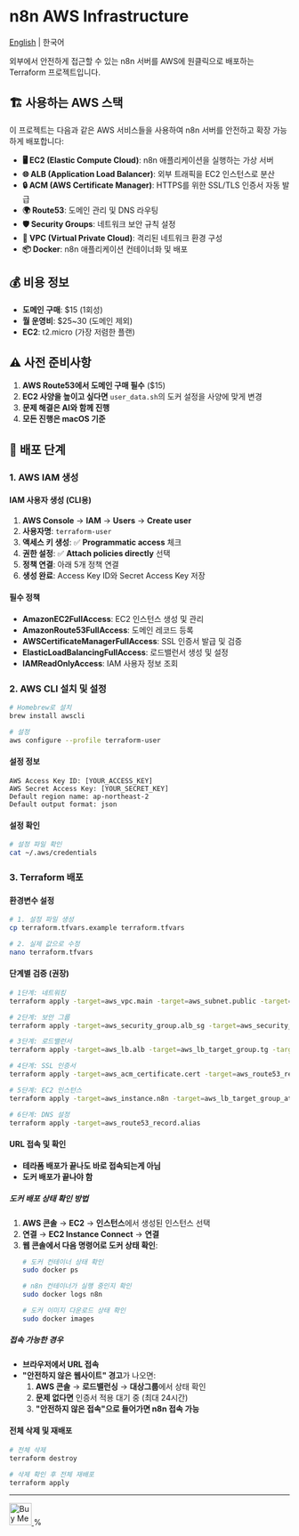 # n8n AWS Infrastructure

[English](README_EN.md) | 한국어

외부에서 안전하게 접근할 수 있는 n8n 서버를 AWS에 원클릭으로 배포하는 Terraform 프로젝트입니다.

## 🏗️ 사용하는 AWS 스택

이 프로젝트는 다음과 같은 AWS 서비스들을 사용하여 n8n 서버를 안전하고 확장 가능하게 배포합니다:

- **🖥️ EC2 (Elastic Compute Cloud)**: n8n 애플리케이션을 실행하는 가상 서버
- **🌐 ALB (Application Load Balancer)**: 외부 트래픽을 EC2 인스턴스로 분산
- **🔒 ACM (AWS Certificate Manager)**: HTTPS를 위한 SSL/TLS 인증서 자동 발급
- **🌍 Route53**: 도메인 관리 및 DNS 라우팅
- **🛡️ Security Groups**: 네트워크 보안 규칙 설정
- **🔧 VPC (Virtual Private Cloud)**: 격리된 네트워크 환경 구성
- **📦 Docker**: n8n 애플리케이션 컨테이너화 및 배포

## 💰 비용 정보
- **도메인 구매**: $15 (1회성)
- **월 운영비**: $25~30 (도메인 제외)
- **EC2**: t2.micro (가장 저렴한 플랜)

## ⚠️ 사전 준비사항
1. **AWS Route53에서 도메인 구매 필수** ($15)
2. **EC2 사양을 높이고 싶다면** `user_data.sh`의 도커 설정을 사양에 맞게 변경
3. **문제 해결은 AI와 함께 진행**
4. **모든 진행은 macOS 기준**

## 🚀 배포 단계

### 1. AWS IAM 생성

#### IAM 사용자 생성 (CLI용)
1. **AWS Console** → **IAM** → **Users** → **Create user**
2. **사용자명**: `terraform-user`
3. **액세스 키 생성**: ✅ **Programmatic access** 체크
4. **권한 설정**: ✅ **Attach policies directly** 선택
5. **정책 연결**: 아래 5개 정책 연결
6. **생성 완료**: Access Key ID와 Secret Access Key 저장

#### 필수 정책
- **AmazonEC2FullAccess**: EC2 인스턴스 생성 및 관리
- **AmazonRoute53FullAccess**: 도메인 레코드 등록
- **AWSCertificateManagerFullAccess**: SSL 인증서 발급 및 검증
- **ElasticLoadBalancingFullAccess**: 로드밸런서 생성 및 설정
- **IAMReadOnlyAccess**: IAM 사용자 정보 조회

### 2. AWS CLI 설치 및 설정

```bash
# Homebrew로 설치
brew install awscli

# 설정
aws configure --profile terraform-user
```

#### 설정 정보
```
AWS Access Key ID: [YOUR_ACCESS_KEY]
AWS Secret Access Key: [YOUR_SECRET_KEY]
Default region name: ap-northeast-2
Default output format: json
```

#### 설정 확인
```bash
# 설정 파일 확인
cat ~/.aws/credentials
```

### 3. Terraform 배포

#### 환경변수 설정
```bash
# 1. 설정 파일 생성
cp terraform.tfvars.example terraform.tfvars

# 2. 실제 값으로 수정
nano terraform.tfvars
```

#### 단계별 검증 (권장)
```bash
# 1단계: 네트워킹
terraform apply -target=aws_vpc.main -target=aws_subnet.public -target=aws_subnet.public_2 -target=aws_internet_gateway.igw -target=aws_route_table.public -target=aws_route.default_route -target=aws_route_table_association.public_assoc -target=aws_route_table_association.public_assoc_2

# 2단계: 보안 그룹
terraform apply -target=aws_security_group.alb_sg -target=aws_security_group.ec2_sg

# 3단계: 로드밸런서
terraform apply -target=aws_lb.alb -target=aws_lb_target_group.tg -target=aws_lb_listener.https

# 4단계: SSL 인증서
terraform apply -target=aws_acm_certificate.cert -target=aws_route53_record.cert_validation -target=aws_acm_certificate_validation.cert_validation

# 5단계: EC2 인스턴스
terraform apply -target=aws_instance.n8n -target=aws_lb_target_group_attachment.att

# 6단계: DNS 설정
terraform apply -target=aws_route53_record.alias
```

#### URL 접속 및 확인
- **테라폼 배포가 끝나도 바로 접속되는게 아님**
- **도커 배포가 끝나야 함** 

##### 도커 배포 상태 확인 방법
1. **AWS 콘솔** → **EC2** → **인스턴스**에서 생성된 인스턴스 선택
2. **연결** → **EC2 Instance Connect** → **연결**
3. **웹 콘솔에서 다음 명령어로 도커 상태 확인**:
   ```bash
   # 도커 컨테이너 상태 확인
   sudo docker ps
   
   # n8n 컨테이너가 실행 중인지 확인
   sudo docker logs n8n
   
   # 도커 이미지 다운로드 상태 확인
   sudo docker images
   ```

##### 접속 가능한 경우
- **브라우저에서 URL 접속**
- **"안전하지 않은 웹사이트" 경고**가 나오면:
  1. **AWS 콘솔** → **로드밸런싱** → **대상그룹**에서 상태 확인
  2. **문제 없다면** 인증서 적용 대기 중 (최대 24시간)
  3. **"안전하지 않은 접속"으로 들어가면 n8n 접속 가능**

#### 전체 삭제 및 재배포
```bash
# 전체 삭제
terraform destroy

# 삭제 확인 후 전체 재배포
terraform apply
```

---

<a href="https://www.buymeacoffee.com/katpyeon" target="_blank">
  <img src="https://cdn.buymeacoffee.com/buttons/v2/default-yellow.png" alt="Buy Me A Coffee" height="40" />
</a>%